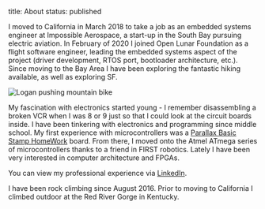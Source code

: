 title: About
status: published

I moved to California in March 2018 to take a job as an embedded systems engineer at Impossible Aerospace, a start-up in the South Bay pursuing electric aviation. In February of 2020 I joined Open Lunar Foundation as a flight software engineer, leading the embedded systems aspect of the project (driver development, RTOS port, bootloader architecture, etc.). Since moving to the Bay Area I have been exploring the fantastic hiking available, as well as exploring SF.

![Logan pushing mountain bike]({static}/images/logan-bike.jpg)

My fascination with electronics started young - I remember disassembling a broken VCR when I was 8 or 9 just so that I could look at the circuit boards inside. I have been tinkering with electronics and programming since middle school. My first experience with microcontrollers was a [Parallax Basic Stamp HomeWork](https://www.parallax.com/product/555-28188) board. From there, I moved onto the Atmel ATmega series of microcontrollers thanks to a friend in FIRST robotics. Lately I have been very interested in computer architecture and FPGAs.

You can view my professional experience via [LinkedIn](https://www.linkedin.com/in/logangsmith/).

I have been rock climbing since August 2016. Prior to moving to California I climbed outdoor at the Red River Gorge in Kentucky.
